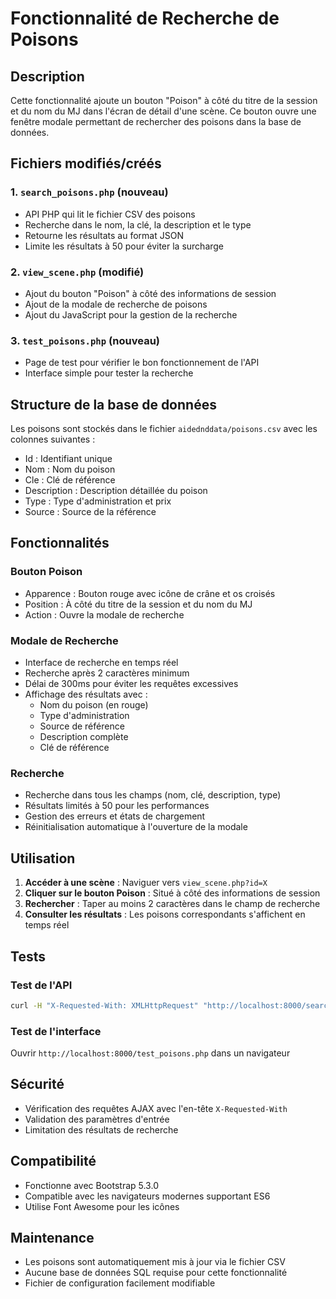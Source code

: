 # Fonctionnalité de Recherche de Poisons

## Description
Cette fonctionnalité ajoute un bouton "Poison" à côté du titre de la session et du nom du MJ dans l'écran de détail d'une scène. Ce bouton ouvre une fenêtre modale permettant de rechercher des poisons dans la base de données.

## Fichiers modifiés/créés

### 1. `search_poisons.php` (nouveau)
- API PHP qui lit le fichier CSV des poisons
- Recherche dans le nom, la clé, la description et le type
- Retourne les résultats au format JSON
- Limite les résultats à 50 pour éviter la surcharge

### 2. `view_scene.php` (modifié)
- Ajout du bouton "Poison" à côté des informations de session
- Ajout de la modale de recherche de poisons
- Ajout du JavaScript pour la gestion de la recherche

### 3. `test_poisons.php` (nouveau)
- Page de test pour vérifier le bon fonctionnement de l'API
- Interface simple pour tester la recherche

## Structure de la base de données
Les poisons sont stockés dans le fichier `aidednddata/poisons.csv` avec les colonnes suivantes :
- Id : Identifiant unique
- Nom : Nom du poison
- Cle : Clé de référence
- Description : Description détaillée du poison
- Type : Type d'administration et prix
- Source : Source de la référence

## Fonctionnalités

### Bouton Poison
- Apparence : Bouton rouge avec icône de crâne et os croisés
- Position : À côté du titre de la session et du nom du MJ
- Action : Ouvre la modale de recherche

### Modale de Recherche
- Interface de recherche en temps réel
- Recherche après 2 caractères minimum
- Délai de 300ms pour éviter les requêtes excessives
- Affichage des résultats avec :
  - Nom du poison (en rouge)
  - Type d'administration
  - Source de référence
  - Description complète
  - Clé de référence

### Recherche
- Recherche dans tous les champs (nom, clé, description, type)
- Résultats limités à 50 pour les performances
- Gestion des erreurs et états de chargement
- Réinitialisation automatique à l'ouverture de la modale

## Utilisation

1. **Accéder à une scène** : Naviguer vers `view_scene.php?id=X`
2. **Cliquer sur le bouton Poison** : Situé à côté des informations de session
3. **Rechercher** : Taper au moins 2 caractères dans le champ de recherche
4. **Consulter les résultats** : Les poisons correspondants s'affichent en temps réel

## Tests

### Test de l'API
```bash
curl -H "X-Requested-With: XMLHttpRequest" "http://localhost:8000/search_poisons.php?q=arsenic"
```

### Test de l'interface
Ouvrir `http://localhost:8000/test_poisons.php` dans un navigateur

## Sécurité
- Vérification des requêtes AJAX avec l'en-tête `X-Requested-With`
- Validation des paramètres d'entrée
- Limitation des résultats de recherche

## Compatibilité
- Fonctionne avec Bootstrap 5.3.0
- Compatible avec les navigateurs modernes supportant ES6
- Utilise Font Awesome pour les icônes

## Maintenance
- Les poisons sont automatiquement mis à jour via le fichier CSV
- Aucune base de données SQL requise pour cette fonctionnalité
- Fichier de configuration facilement modifiable
